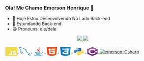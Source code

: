 ### Olá! Me Chamo Emerson Henrique 👋



- 🔭 Hoje Estou Desenvolvendo No Lado Back-end
- 🌱 Estundando Back-end
- 😄 Pronouns: ele/dele

<div align="center">
  <a href="https://github.com/emerson1ads">
  <img height="180em" src="https://github-readme-stats.vercel.app/api?username=emerson1ads&show_icons=true&theme=dark&include_all_commits=true&count_private=true"/>
  <img height="180em" src="https://github-readme-stats.vercel.app/api/top-langs/?username=emerson1ads&layout=compact&langs_count=7&theme=dark"/>
</div>
  
  <div style="display: inline_block"><br>
  <img align="center" alt="emerson-Js" height="30" width="40" src="https://raw.githubusercontent.com/devicons/devicon/master/icons/javascript/javascript-plain.svg">
  <img align="center" alt="emerson-Ts" height="30" width="40" src="https://raw.githubusercontent.com/devicons/devicon/master/icons/mysql/mysql-plain.svg">
  <img align="center" alt="emerson-React" height="30" width="40" src="https://raw.githubusercontent.com/devicons/devicon/master/icons/java/java-original.svg">
  <img align="center" alt="emerson-HTML" height="30" width="40" src="https://raw.githubusercontent.com/devicons/devicon/master/icons/html5/html5-original.svg">
  <img align="center" alt="emerson-CSS" height="30" width="40" src="https://raw.githubusercontent.com/devicons/devicon/master/icons/css3/css3-original.svg">
  <img align="center" alt="emerson-Python" height="30" width="40" src="https://raw.githubusercontent.com/devicons/devicon/master/icons/python/python-original.svg">
  <img align="center" alt="emerson-Csharp" height="30" width="40" src="https://raw.githubusercontent.com/devicons/devicon/master/icons/csharp/csharp-original.svg">
  <img align="center" alt="emerson-Csharp" height="30" width="40" src="https://raw.githubusercontent.com/devicons/devicon/master/icons/csharp/react-original.svg">
</div>
  
  ##

